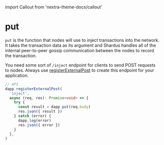 import Callout from 'nextra-theme-docs/callout'

# put

`put` is the function that nodes will use to inject transactions into the network. It takes the transaction data as its argument and Shardus handles all of the internal peer-to-peer gossip communication between the nodes to record the transaction.

<Callout emoji="💡" type="default">

You need some sort of `/inject` endpoint for clients to send POST requests to nodes. Always use [registerExternalPost](./registerExternalPost) to create this endpoint for your application.

</Callout>

```ts
// API
dapp.registerExternalPost(
  'inject',
  async (req, res): Promise<void> => {
    try {
      const result = dapp.put(req.body)
      res.json({ result })
    } catch (error) {
      dapp.log(error)
      res.json({ error })
    }
  },
)
```

